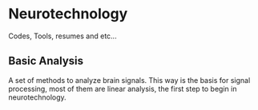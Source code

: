 # Neurotechnology

Codes, Tools, resumes and etc...


## Basic Analysis

A set of methods to analyze brain signals. This way is the basis for signal processing, most of them are linear analysis, the first step to begin in neurotechnology.   
  
